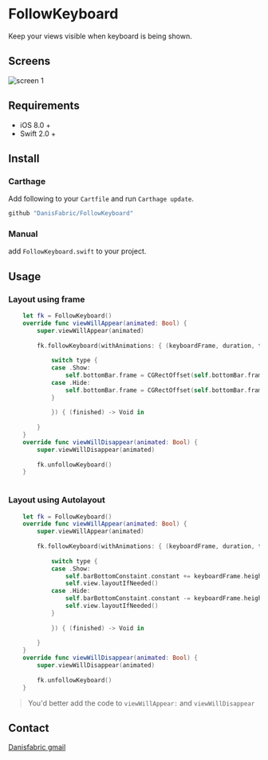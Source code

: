 # FollowKeyboard

Keep your views visible when keyboard is being shown.

## Screens

![screen 1](https://github.com/DanisFabric/FollowKeyboard/blob/master/screens/screen1.gif)

## Requirements

- iOS 8.0 + 
- Swift 2.0 +

## Install

### Carthage

Add following to your `Cartfile` and run `Carthage update`. 

```ruby
github "DanisFabric/FollowKeyboard"
```

### Manual

add `FollowKeyboard.swift` to your project.

## Usage

### Layout using frame

```Swift
    let fk = FollowKeyboard()
    override func viewWillAppear(animated: Bool) {
        super.viewWillAppear(animated)
        
        fk.followKeyboard(withAnimations: { (keyboardFrame, duration, type) -> Void in
            
            switch type {
            case .Show:
                self.bottomBar.frame = CGRectOffset(self.bottomBar.frame, 0, -keyboardFrame.height)
            case .Hide:
                self.bottomBar.frame = CGRectOffset(self.bottomBar.frame, 0, keyboardFrame.height)
            }
            
            }) { (finished) -> Void in
                
        }
    }
    override func viewWillDisappear(animated: Bool) {
        super.viewWillDisappear(animated)
        
        fk.unfollowKeyboard()
    } 
       
```

### Layout using Autolayout

```Swift
	let fk = FollowKeyboard()
    override func viewWillAppear(animated: Bool) {
        super.viewWillAppear(animated)
        
        fk.followKeyboard(withAnimations: { (keyboardFrame, duration, type) -> Void in
            
            switch type {
            case .Show:
                self.barBottomConstaint.constant += keyboardFrame.height
                self.view.layoutIfNeeded()
            case .Hide:
                self.barBottomConstaint.constant -= keyboardFrame.height
                self.view.layoutIfNeeded()
            }
            
            }) { (finished) -> Void in
                
        }
    }
    override func viewWillDisappear(animated: Bool) {
        super.viewWillDisappear(animated)
        
        fk.unfollowKeyboard()
    }
```

> You'd better add the code to `viewWillAppear:` and `viewWillDisappear`

## Contact 

[Danisfabric gmail](danisfabric@gmail.com)



